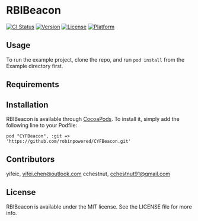 # RBIBeacon

[![CI Status](http://img.shields.io/travis/yifeic/CYFBeacon.svg?style=flat)](https://travis-ci.org/yifeic/CYFBeacon)
[![Version](https://img.shields.io/cocoapods/v/CYFBeacon.svg?style=flat)](http://cocoadocs.org/docsets/CYFBeacon)
[![License](https://img.shields.io/cocoapods/l/CYFBeacon.svg?style=flat)](http://cocoadocs.org/docsets/CYFBeacon)
[![Platform](https://img.shields.io/cocoapods/p/CYFBeacon.svg?style=flat)](http://cocoadocs.org/docsets/CYFBeacon)

## Usage

To run the example project, clone the repo, and run `pod install` from the Example directory first.

## Requirements

## Installation

RBIBeacon is available through [CocoaPods](http://cocoapods.org). To install
it, simply add the following line to your Podfile:

    pod "CYFBeacon", :git => 'https://github.com/robinpowered/CYFBeacon.git'

## Contributors

yifeic, yifei.chen@outlook.com
cchestnut, cchestnut91@gmail.com

## License

RBIBeacon is available under the MIT license. See the LICENSE file for more info.

